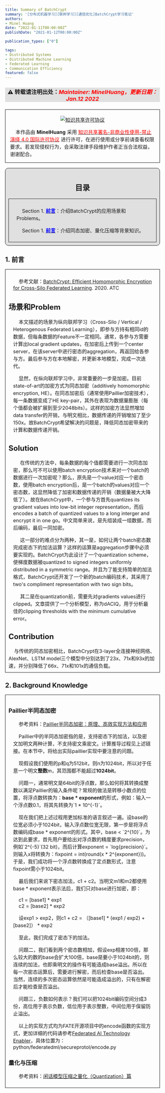 ```yaml
---
title: Summary of BatchCrypt
summary: '[分布式机器学习][联邦学习][通信优化]BatchCrypt学习笔记'
authors:
- Minel Huang
date: “2022-01-11T00:00:00Z”
publishDate: "2021-01-12T00:00:00Z"

publication_types: ["0"]

tags: 
- Distributed Systems
- Distributed Machine Learning
- Federated Learning
- Communication Efficiency
featured: false
---
```

<head>
<style>
    img{margin-left: 20px; margin-right: 20px;}
    #table th{text-align:center;}
    #table td{text-align:center;}
    p{margin-left: 15px; margin-right: 15px;}
    .div_catalogue{padding: 10px 10px; font-size: 16px; background-color: #E0E0E0; word-spacing:0px;  border:1px solid black; border-radius: 10px;}
    .div_licence{font-size: 16px; word-spacing:0px; border:1px solid black;}
    .div_learning_post{font-size: 16px; word-spacing:0px;}
    .div_indicate_source{font-size: 18px; word-spacing:0px; background-color: #E0E0E0;}
    .div_learning_post_boder{padding: 10px 10px; font-size: 16px; word-spacing:0px;  border:1px solid black;}
</style>
<!--支持网页公式显示-->    
<script type="text/javascript" src="https://cdn.mathjax.org/mathjax/latest/MathJax.js?config=AM_HTMLorMML-full"></script>
</head>

<body>

<div align="center" class="div_indicate_source">
  <h4>⚠ 转载请注明出处：<font color="red"><i>Maintainer: MinelHuang，更新日期：Jan.12 2022</i></font></h4>
  <div align="left">
  <font size="2px">
  </font>
  </div>
</div>

<div class="div_licence">
  <br>
  <div align="center">
      <a rel="license" href="http://creativecommons.org/licenses/by-nc-nd/4.0/"><img alt="知识共享许可协议" style="border-width:0; margin-left: 20px; margin-right: 20px;" src="https://i.creativecommons.org/l/by-nc-nd/4.0/88x31.png" /></a>
  </div>
  <p>
  &nbsp;&nbsp;&nbsp;&nbsp;本<span xmlns:dct="http://purl.org/dc/terms/" href="http://purl.org/dc/dcmitype/Text" rel="dct:type">作品</span>由 <span xmlns:cc="http://creativecommons.org/ns#" property="cc:attributionName"><b>MinelHuang</b></span> 采用 <a rel="license" href="http://creativecommons.org/licenses/by-nc-nd/4.0/"><font color="red">知识共享署名-非商业性使用-禁止演绎 4.0 国际许可协议</font></a> 进行许可，在进行使用或分享前请查看权限要求。若发现侵权行为，会采取法律手段维护作者正当合法权益，谢谢配合。
  </p>
</div>

<br>

<div class="div_catalogue">
  <div align="center">
    <h2> 目录 </h2>
    <p>
  </div>
  <div class="div_learning_post_boder">
    <p>
    &nbsp;&nbsp;&nbsp;&nbsp;Section 1. <a href="#section1"><font color="blue"><b>前言</b></font></a>：介绍BatchCrypt的应用场景和Problems。
    <p>
    &nbsp;&nbsp;&nbsp;&nbsp;Section 1. <a href="#section1"><font color="blue"><b>前言</b></font></a>：介绍同态加密、量化压缩等背景知识。
  </div>
</div>

<h2><a name="section1">1. 前言</a></h2>
<div class="div_learning_post_boder">
  <p>
  &nbsp;&nbsp;&nbsp;&nbsp;参考文献：<a href = "https://www.usenix.org/conference/atc20/presentation/zhang-chengliang">BatchCrypt: Efficient Homomorphic Encryption for Cross-Silo Federated Learning</a>. 2020. ATC
  <h2>场景和Problem</h2>
  <p>
  &nbsp;&nbsp;&nbsp;&nbsp;本文描述的场景为纵向联邦学习（Cross-Silo / Vertical / Heterogenous Federated Learning），即参与方持有相同id的数据，但每条数据的Feature不一定相同。通常，各参与方需要计算出local gradient updates，在加密后上传到一个center server，在该server中进行密态的aggregation，再返回给各参与方。最后参与方在本地解密，并更新本地模型，完成一次迭代。<br>
  <p>
  &nbsp;&nbsp;&nbsp;&nbsp;显然，在纵向联邦学习中，非常重要的一步是加密。目前state-of-art的加密方式为同态加密（additively homomorphic encryption, HE）。在同态加密后（通常使用Paillier加密技术），每一条数据变成了HE key-pair，其外在表现为数据量膨胀（每个值都会被扩展到至少2048bits）。这样的加密方法显然增加data transfer的开销，与明文相比，数据传递的开销增加了至少150x。故BatchCrypt希望解决的问题是，降低同态加密带来的计算和数据传递开销。<br>

  <h2>Solution</h2>
  <p>
  &nbsp;&nbsp;&nbsp;&nbsp; 在传统的方法中，每条数据的每个值都需要进行一次同态加密，那么可不可以使用batch encryption技术来对一个batch的数据进行一次加密呢？那么，原先是一个value对应一个密态数，使用batch encryption后，是一个batch的values对应一个密态数，这显然降低了加密和数据传递的开销（数据量被大大降低了）。故在BatchCrypt中，一个参与方首先quantizes its gradient values into low-bit integer representation，而后encodes a batch of quantized values to a long interger and encrypt it in one go。中文简单来说，是先组装成一组数据，而后编码，最后一同加密。<br>
  <p>
  &nbsp;&nbsp;&nbsp;&nbsp; 这一部分的难点分为两种，其一是，如何让两个batch密态数完成密态下的加法运算？这样的运算是aggregation步骤中必须要实现的。BatchCrypt为此设计了一个quantization scheme，使梯度数据被quantized to signed integers uniformly distributed in a symmetric range。并且为了能支持简单的加法格式，BatchCrypt还开发了一个新的batch编码技术，其采用了two's compliment representation with two sign bits。
  <p>
  &nbsp;&nbsp;&nbsp;&nbsp; 其二是在quantization前，需要先对gradients values进行clipped。文章提供了一个分析模型，称为dACIQ，用于分析最佳的clipping thresholds with the minimum cumulative error。<br>

  <h2>Contribution</h2>
  &nbsp;&nbsp;&nbsp;&nbsp;与传统的同态加密相比，BatchCrypt在3-layer全连接神经网络、AlexNet、LSTM model三个模型中分别达到了23x、71x和93x的加速，并分别降低了66x、71x和101x的通信负载。
</div>

<h2><a name="section2">2. Background Knowledge</a></h2>
<div class="div_learning_post_boder">
  <h3>Paillier半同态加密</h3>
  <p>
  &nbsp;&nbsp;&nbsp;&nbsp;参考资料：<a href="https://zhuanlan.zhihu.com/p/420417626">Paillier半同态加密：原理、高效实现方法和应用</a>
  <p>
  &nbsp;&nbsp;&nbsp;&nbsp;Paillier中的半同态加密指的是，支持密态下的加法，以及密文加明文两种计算，不支持密文乘密文。计算推导过程见上述链接。在本节中，将给出实际paillier实现中要注意的问题。<br>
  <p>
  &nbsp;&nbsp;&nbsp;&nbsp;现假设我们使用的p和q为512bit，则n为1024bit，所以对于任意一个明文<b>整数</b>m，其范围都不能超过<b>1024bit</b>。<br>
  <p>
  &nbsp;&nbsp;&nbsp;&nbsp;问题一，通常明文是64bit的浮点数，那么如何将其转换成整数以满足Paillier的输入条件呢？常规的做法是转移小数点的位置，将浮点数转换为：<b>base * exponent</b>的形式，例如：输入一个浮点数0.1，将其先转换为`1 * 10^{-1}`。<br>
  <p>
  &nbsp;&nbsp;&nbsp;&nbsp;现在我们把上述过程用更加标准的语言叙述一遍。设base的位宽必须小于1024bit，输入浮点数位宽无限，第一步是将浮点数编码成base * exponent的形式。其中，base < `2^{10}`。为达到此要求，首先用户要给出对浮点数的精度要求precision，例如`2^{-5}`(32 bit)，而后计算exponent = `log{precision}`。则输入x将转换为：fixpoint = int(round(x * 2^{exponent}))。于是，我们成功将一个浮点数转换成了定点数形式，注意fixpoint需小于1024bit。<br>
  <p>
  &nbsp;&nbsp;&nbsp;&nbsp;最后我们来说下密态加法，c1 + c2。当明文m1和m2都使用base * exponent表示法后，我们只对base进行加密，即：<br>
  <p>
  &nbsp;&nbsp;&nbsp;&nbsp;c1 = [base1] * exp1<br>
  &nbsp;&nbsp;&nbsp;&nbsp;c2 = [base2] * exp2<br>
  <p>
  &nbsp;&nbsp;&nbsp;&nbsp;设exp1 > exp2，则c1 + c2 = （[base1] * (exp1 / exp2) + [base2]） * exp2<br>
  <p>
  &nbsp;&nbsp;&nbsp;&nbsp;至此，我们完成了密态下的加法。<br>
  <p>
  &nbsp;&nbsp;&nbsp;&nbsp;问题二，我们看到两个密态数相加，假设exp相差100倍，那么较大的数的base会扩大100倍，base是要小于1024bit的，则连续的加法，也即乘明文的操作有可能造成base溢出。所以在每一次密态运算后，需要进行解密，而后检查base是否溢出。当然，连续的多次密态运算依然是可能造成溢出的，只有在解密后才能检查是否溢出。<br>
  <p>
  &nbsp;&nbsp;&nbsp;&nbsp;问题三，负数如何表示？我们可以把1024bit编码空间分成3份，高位用于表示负数，低位用于表示整数，中间位用于保留防止溢出。<br>
  <p>
  &nbsp;&nbsp;&nbsp;&nbsp;以上的实现方式均为FATE开源项目中的encode函数的实现方式，更加详细的代码请参考<a href="https://github.com/FederatedAI/FATE">Federated AI Technology Enabler</a>，具体位置为：python/federatedml/secureprotol/encode.py<br>

  <h3>量化与压缩</h3>
  <p>
  &nbsp;&nbsp;&nbsp;&nbsp;参考资料：<a href="https://blog.csdn.net/jinzhuojun/article/details/106955059">闲话模型压缩之量化（Quantization）篇</a>
</div>
